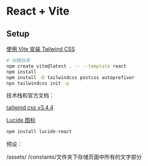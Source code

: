 # React + Vite

## Setup

[使用 Vite 安装 Tailwind CSS](https://tailwindcss.com/docs/guides/vite)

```bash
# 创建目录
npm create vite@latest . -- --template react
npm install
npm install -D tailwindcss postcss autoprefixer
npx tailwindcss init -p
```

技术栈和官方文档：

[tailwind css v3.4.4](https://tailwindcss.com/)

[Lucide 图标](https://lucide.dev/guide/installation)

```bash
npm install lucide-react
```

预设：

/assets/
/constants/文件夹下存储页面中所有的文字部分


